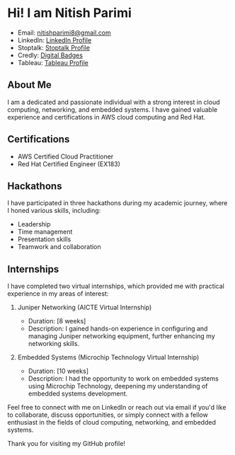 # Hi! I am   Nitish Parimi


- Email: nitishparimi8@gmail.com
- LinkedIn: [LinkedIn Profile](https://www.linkedin.com/in/nitish-parimi-0668bb235/)  
- Stoptalk: [Stoptalk Profile](https://www.stopstalk.com/user/profile/2100031401/)
- Credly: [Digital Badges](https://www.credly.com/users/nitish-parimi.2fd583f5)
- Tableau: [Tableau Profile](https://public.tableau.com/app/profile/nitish.parimi/vizzes)
  
## About Me

I am a dedicated and passionate individual with a strong interest in cloud computing, networking, and embedded systems. I have gained valuable experience and certifications in AWS cloud computing and Red Hat.


## Certifications

- AWS Certified Cloud Practitioner
- Red Hat Certified Engineer (EX183)

## Hackathons

I have participated in three hackathons during my academic journey, where I honed various skills, including:

- Leadership
- Time management
- Presentation skills
- Teamwork and collaboration

## Internships

I have completed two virtual internships, which provided me with practical experience in my areas of interest:

1. Juniper Networking (AICTE Virtual Internship)
   - Duration: [8 weeks]
   - Description: I gained hands-on experience in configuring and managing Juniper networking equipment, further enhancing my networking skills.

2. Embedded Systems (Microchip Technology Virtual Internship)
   - Duration: [10 weeks]
   - Description: I had the opportunity to work on embedded systems using Microchip Technology, deepening my understanding of embedded systems development.


Feel free to connect with me on LinkedIn or reach out via email if you'd like to collaborate, discuss opportunities, or simply connect with a fellow enthusiast in the fields of cloud computing, networking, and embedded systems.

Thank you for visiting my GitHub profile!
